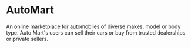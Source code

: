# AutoMart
An online marketplace for automobiles of diverse makes, model or body type. Auto Mart's users can sell their cars or buy from trusted dealerships or private sellers.
